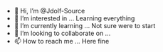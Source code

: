 - 👋 Hi, I’m @Jdolf-Source
- 👀 I’m interested in ... Learning everything 
- 🌱 I’m currently learning ... Not sure were to start
- 💞️ I’m looking to collaborate on ...
- 📫 How to reach me ... Here fine

<!---
Jdolf-Source/Jdolf-Source is a ✨ special ✨ repository because its `README.md` (this file) appears on your GitHub profile.
You can click the Preview link to take a look at your changes.
--->
